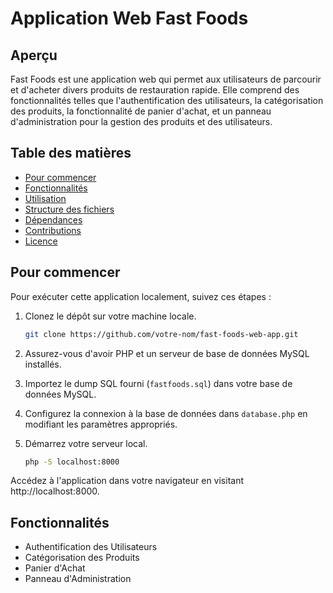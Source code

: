 # Application Web Fast Foods

## Aperçu

Fast Foods est une application web qui permet aux utilisateurs de parcourir et d'acheter divers produits de restauration rapide. Elle comprend des fonctionnalités telles que l'authentification des utilisateurs, la catégorisation des produits, la fonctionnalité de panier d'achat, et un panneau d'administration pour la gestion des produits et des utilisateurs.

## Table des matières

- [Pour commencer](#pour-commencer)
- [Fonctionnalités](#fonctionnalités)
- [Utilisation](#utilisation)
- [Structure des fichiers](#structure-des-fichiers)
- [Dépendances](#dépendances)
- [Contributions](#contributions)
- [Licence](#licence)

## Pour commencer

Pour exécuter cette application localement, suivez ces étapes :

1. Clonez le dépôt sur votre machine locale.

   ```bash
   git clone https://github.com/votre-nom/fast-foods-web-app.git

2. Assurez-vous d'avoir PHP et un serveur de base de données MySQL installés.

3. Importez le dump SQL fourni (`fastfoods.sql`) dans votre base de données MySQL.

4. Configurez la connexion à la base de données dans `database.php` en modifiant les paramètres appropriés.

5. Démarrez votre serveur local.

   ```bash
   php -S localhost:8000

Accédez à l'application dans votre navigateur en visitant http://localhost:8000.

## Fonctionnalités

- Authentification des Utilisateurs
- Catégorisation des Produits
- Panier d'Achat
- Panneau d'Administration
